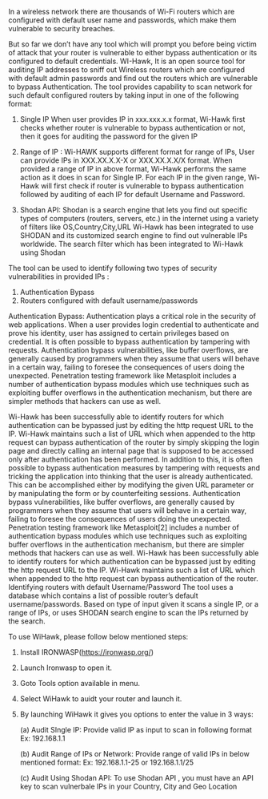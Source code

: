 In a wireless network there are thousands of Wi-Fi routers which are configured with default user name and passwords, which make them vulnerable to security breaches. 
  
But so far we don’t have any tool which will prompt you before being victim of attack that your router is vulnerable to  either bypass authentication or its configured to default credentials.
WI-Hawk, It is an open source tool for auditing IP addresses to sniff out Wireless routers which are configured with default admin passwords and find out the routers which are vulnerable to bypass Authentication. 
The tool provides capability to scan network for such default configured routers by taking input in one of the following format: 
 
1.  Single IP
When user provides IP in xxx.xxx.x.x format, Wi-Hawk first checks whether router is vulnerable to bypass authentication or not, then it goes for auditing the password for the given IP 
 
2. Range of IP :
Wi-HAWK supports different format for range of IPs, User can provide IPs in XXX.XX.X.X-X or XXX.XX.X.X/X format. When provided a range of IP in above format, Wi-Hawk performs the same action as it does in scan for Single IP. For each IP in the given range, Wi-Hawk will first check if router is vulnerable to bypass authentication followed by auditing of each IP for default Username and Password. 
 
3. Shodan API: 
Shodan is a search engine that lets you find out specific types of computers (routers, servers, etc.) in the internet using a variety of filters like OS,Country,City,URL 
Wi-Hawk has been integrated to use SHODAN and its customized search engine to find out vulnerable IPs worldwide. The search filter which has been integrated to Wi-Hawk using Shodan
 
The tool can be used to identify following two types of security vulnerabilities in  provided IPs : 
 
1. Authentication Bypass 
2. Routers configured with default username/passwords
 
Authentication Bypass: Authentication plays a critical role in the security of web applications. When a user provides login credential to authenticate and prove his identity, user has assigned to certain privileges based on credential. It is often possible to bypass authentication by tampering with requests. Authentication bypass vulnerabilities, like buffer overflows, are generally caused by programmers when they assume that users will behave in a certain way, failing to foresee the consequences of users doing the unexpected. Penetration testing framework like Metasploit  includes a number of authentication bypass modules which use techniques such as exploiting buffer overflows in the authentication mechanism, but there are simpler methods that hackers can use as well. 
 
Wi-Hawk has been successfully able to identify routers for which authentication can be bypassed just by editing the http request URL to the IP. Wi-Hawk maintains such a list of URL which when appended to the http request can bypass authentication of the router by simply skipping the login page and directly calling an internal page that is supposed to be accessed only after authentication has been performed. In addition to this, it is often possible to bypass authentication measures by tampering with requests and tricking the application into thinking that the user is already authenticated. This can be accomplished either by modifying the given URL parameter or by manipulating the form or by counterfeiting sessions. 
Authentication bypass vulnerabilities, like buffer overflows, are generally caused by programmers when they assume that users will behave in a certain way, failing to foresee the consequences of users doing the unexpected. Penetration testing framework like Metasploit[2] includes a number of authentication bypass modules which use techniques such as exploiting buffer overflows in the authentication mechanism, but there are simpler methods that hackers can use as well. 
Wi-Hawk has been successfully able to identify routers for which authentication can be bypassed just by editing the http request URL to the IP. Wi-Hawk maintains such a list of URL which when appended to the http request can bypass authentication of the router. 
Identifying routers with default Username/Password 
The tool uses a database which contains a list of possible router’s default username/passwords. Based on type of input given it scans a single IP, or a range of IPs, or uses SHODAN search engine to scan the IPs returned by the search.


To use WiHawk, please follow below mentioned steps:
  1. Install IRONWASP(https://ironwasp.org/)
  2. Launch Ironwasp to open it.
  3. Goto Tools option available in menu.
  4. Select WiHawk to auidt your router and launch it.
  5. By launching WiHawk it gives you options to enter the value in 3 ways:
  
        (a) Audit SIngle IP: Provide valid IP as input to scan in following format
                  Ex: 192.168.1.1
                  
        (b) Audit Range of IPs or Network: Provide range of valid IPs in below mentioned format:
                  Ex: 192.168.1.1-25   or 192.168.1.1/25
                  
        (c) Audit Using Shodan API: To use Shodan API , you must have an API key to scan vulnerbale IPs in your Country, City and Geo Location
        
              
          

